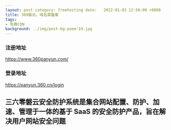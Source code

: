 ```yaml
---
layout: post category: freehosting date:   2022-01-03 12:50:00 +0800
title: 360磐云，域名需备案
tags:
- 免费CDN
background: ../img/post-bg-poem-19.jpg
---
```




### 注册地址<br>
https://www.360panyun.com/

### 登录地址<br>
https://panyun.360.cn/login

## 三六零磐云安全防护系统是集合网站配置、防护、加速、管理于一体的基于 SaaS 的安全防护产品，旨在解决用户网站安全问题<br>

